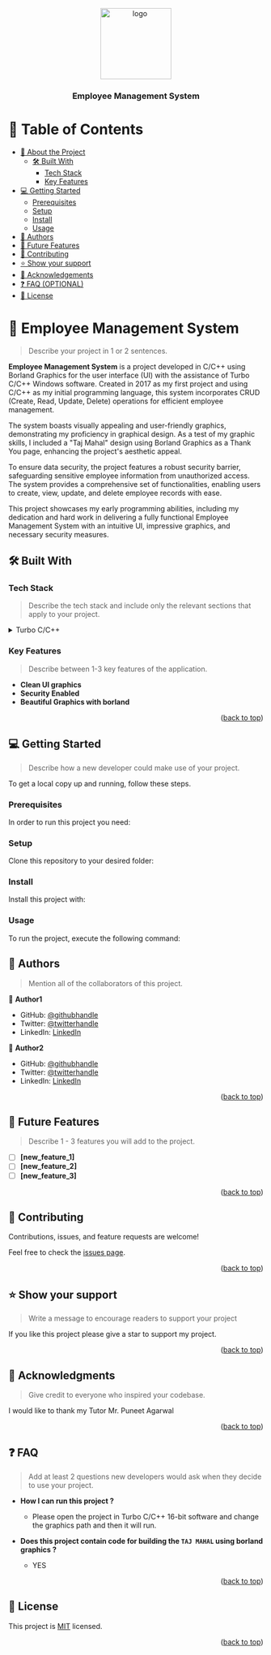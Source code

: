 <a name="readme-top"></a>

<div align="center">
  <!-- You are encouraged to replace this logo with your own! Otherwise you can also remove it. -->
  <img src=".png" alt="logo" width="140"  height="auto" />
  <br/>

  <h3><b>Employee Management System</b></h3>

</div>

<!-- TABLE OF CONTENTS -->

# 📗 Table of Contents

- [📖 About the Project](#about-project)
  - [🛠 Built With](#built-with)
    - [Tech Stack](#tech-stack)
    - [Key Features](#key-features)
- [💻 Getting Started](#getting-started)
  - [Prerequisites](#prerequisites)
  - [Setup](#setup)
  - [Install](#install)
  - [Usage](#usage)
- [👥 Authors](#authors)
- [🔭 Future Features](#future-features)
- [🤝 Contributing](#contributing)
- [⭐️ Show your support](#support)
- [🙏 Acknowledgements](#acknowledgements)
- [❓ FAQ (OPTIONAL)](#faq)
- [📝 License](#license)

<!-- PROJECT DESCRIPTION -->

# 📖 Employee Management System <a name="about-project"></a>

> Describe your project in 1 or 2 sentences.

**Employee Management System** is a project developed in C/C++ using Borland Graphics for the user interface (UI) with the assistance of Turbo C/C++ Windows software. Created in 2017 as my first project and using C/C++ as my initial programming language, this system incorporates CRUD (Create, Read, Update, Delete) operations for efficient employee management.

The system boasts visually appealing and user-friendly graphics, demonstrating my proficiency in graphical design. As a test of my graphic skills, I included a "Taj Mahal" design using Borland Graphics as a Thank You page, enhancing the project's aesthetic appeal.

To ensure data security, the project features a robust security barrier, safeguarding sensitive employee information from unauthorized access. The system provides a comprehensive set of functionalities, enabling users to create, view, update, and delete employee records with ease.

This project showcases my early programming abilities, including my dedication and hard work in delivering a fully functional Employee Management System with an intuitive UI, impressive graphics, and necessary security measures.

## 🛠 Built With <a name="built-with"></a>

### Tech Stack <a name="tech-stack"></a>

> Describe the tech stack and include only the relevant sections that apply to your project.

<details>
  <summary>Turbo C/C++</summary>
  <ul>
    <li><a href="https://www.cprogramming.com/tutorial/c-tutorial.html">C language</a></li>
    <li><a href="https://cplusplus.com/doc/tutorial/">Cplusplus language</a></li>
    <li><a href="https://home.cs.colorado.edu/~main/bgi/doc/">Borland Graphics</a></li>
  </ul>
</details>

<!-- Features -->

### Key Features <a name="key-features"></a>

> Describe between 1-3 key features of the application.

- **Clean UI graphics**
- **Security Enabled**
- **Beautiful Graphics with borland**

<p align="right">(<a href="#readme-top">back to top</a>)</p>

<!-- GETTING STARTED -->

## 💻 Getting Started <a name="getting-started"></a>

> Describe how a new developer could make use of your project.

To get a local copy up and running, follow these steps.

### Prerequisites

In order to run this project you need:

<!--
Example command:

```sh
 gem install rails
```
 -->

### Setup

Clone this repository to your desired folder:

<!--
Example commands:

```sh
  cd my-folder
  git clone git@github.com:myaccount/my-project.git
```
--->

### Install

Install this project with:

<!--
Example command:

```sh
  cd my-project
  gem install
```
--->

### Usage

To run the project, execute the following command:

<!--
Example command:

```sh
  rails server
```
--->

<!-- AUTHORS -->

## 👥 Authors <a name="authors"></a>

> Mention all of the collaborators of this project.

👤 **Author1**

- GitHub: [@githubhandle](https://github.com/githubhandle)
- Twitter: [@twitterhandle](https://twitter.com/twitterhandle)
- LinkedIn: [LinkedIn](https://linkedin.com/in/linkedinhandle)

👤 **Author2**

- GitHub: [@githubhandle](https://github.com/githubhandle)
- Twitter: [@twitterhandle](https://twitter.com/twitterhandle)
- LinkedIn: [LinkedIn](https://linkedin.com/in/linkedinhandle)

<p align="right">(<a href="#readme-top">back to top</a>)</p>

<!-- FUTURE FEATURES -->

## 🔭 Future Features <a name="future-features"></a>

> Describe 1 - 3 features you will add to the project.

- [ ] **[new_feature_1]**
- [ ] **[new_feature_2]**
- [ ] **[new_feature_3]**

<p align="right">(<a href="#readme-top">back to top</a>)</p>

<!-- CONTRIBUTING -->

## 🤝 Contributing <a name="contributing"></a>

Contributions, issues, and feature requests are welcome!

Feel free to check the [issues page](../../issues/).

<p align="right">(<a href="#readme-top">back to top</a>)</p>

<!-- SUPPORT -->

## ⭐️ Show your support <a name="support"></a>

> Write a message to encourage readers to support your project

If you like this project please give a star to support my project.

<p align="right">(<a href="#readme-top">back to top</a>)</p>

<!-- ACKNOWLEDGEMENTS -->

## 🙏 Acknowledgments <a name="acknowledgements"></a>

> Give credit to everyone who inspired your codebase.

I would like to thank my Tutor Mr. Puneet Agarwal

<p align="right">(<a href="#readme-top">back to top</a>)</p>

<!-- FAQ (optional) -->

## ❓ FAQ <a name="faq"></a>

> Add at least 2 questions new developers would ask when they decide to use your project.

- **How I can run this project ?**

  - Please open the project in Turbo C/C++ 16-bit software and change the graphics path and then it will run.

- **Does this project contain code for building the `TAJ MAHAL` using borland graphics ?**

  - YES

<p align="right">(<a href="#readme-top">back to top</a>)</p>

<!-- LICENSE -->

## 📝 License <a name="license"></a>

This project is [MIT](./MIT.md) licensed.

<p align="right">(<a href="#readme-top">back to top</a>)</p>